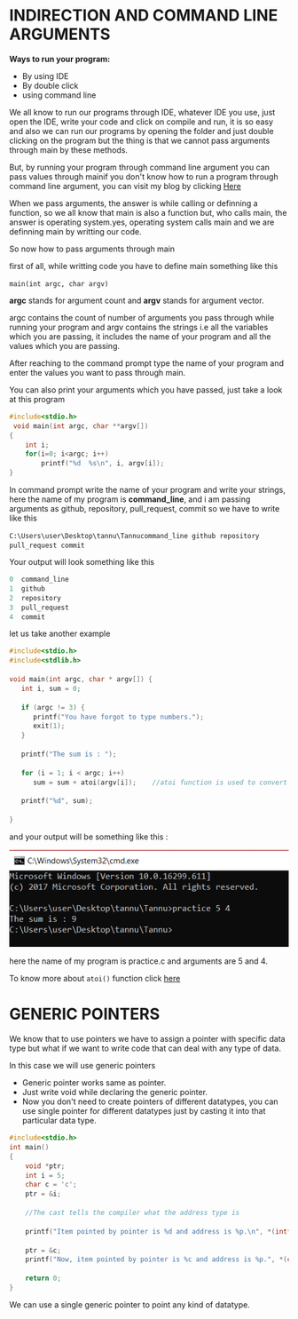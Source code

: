 # INDIRECTION AND COMMAND LINE ARGUMENTS

**Ways to run your program:**
* By using IDE
* By double click
* using command line

We all know to run our programs through IDE, whatever IDE you use, just open the IDE, write your code and click on compile and run,
it is so easy and also we can run our programs by opening the folder and just double clicking on the program but the thing is that we cannot pass arguments through main by these methods.

But, by running your program through command line argument you can pass values through mainif  you don't know how to run a program through command line argument, you can visit my blog by clicking 
[Here](technique7.wordpress.com/2018/09/22/how-to-compile-and-run-a-program-through-command-line-argument/)

When we pass arguments, the answer is while calling or definning a function, so we all know that main is also a function but, who calls main, the answer is operating system.yes, operating system calls main and we are definning main by writting our code.

So now how to pass arguments through main

first of all, while writting code you have to define main something like this

`main(int argc, char argv)`

**argc** stands for argument count and **argv** stands for argument vector.

argc contains the count of number of arguments you pass through while running your program and argv contains the strings i.e all the variables which you are passing, it includes the name of your program and all the values which you are passing.

After reaching to the command prompt type the name of your program and enter the values you want to pass through main.

You can also print your arguments which you have passed, just take a look at this program

```c
#include<stdio.h>
 void main(int argc, char **argv[])
{
    int i;
    for(i=0; i<argc; i++)    
        printf("%d  %s\n", i, argv[i]);
}

```

In command prompt write the name of your program and write your strings, here the name of my program is **command_line**, and i am passing arguments as github, repository, pull_request, commit so we have to write like this

`C:\Users\user\Desktop\tannu\Tannucommand_line github repository pull_request commit`

Your output will look something like this

```c
0  command_line
1  github
2  repository
3  pull_request
4  commit
```

let us take another example

```c
#include<stdio.h>
#include<stdlib.h>

void main(int argc, char * argv[]) {
   int i, sum = 0;

   if (argc != 3) {
      printf("You have forgot to type numbers.");
      exit(1);
   }

   printf("The sum is : ");

   for (i = 1; i < argc; i++)
      sum = sum + atoi(argv[i]);    //atoi function is used to convert string into integers.

   printf("%d", sum);

}

```
and your output will be something like this :

![output](https://github.com/tannuchoudhary/pointer_images/blob/master/p1.PNG)

here the name of my program is practice.c and arguments are 5 and 4.

To know more about `atoi()` function click [here](https://www.quora.com/What-is-an-atoi-function-in-C-programming)


# GENERIC POINTERS

We know that to use pointers we have to assign a pointer with specific data type but what if we want to write code that can deal with any type of data.

In this case we will use generic pointers 

* Generic pointer works same as pointer.
* Just write void while declaring the generic pointer.
* Now you don't need to create pointers of different datatypes, you can use single pointer for different datatypes just by casting it into that particular data type.

```c
#include<stdio.h>
int main()
{
    void *ptr;
    int i = 5;
    char c = 'c';
    ptr = &i;
    
    //The cast tells the compiler what the address type is
    
    printf("Item pointed by pointer is %d and address is %p.\n", *(int*)ptr, ptr);  //casting into type int.

    ptr = &c;
    printf("Now, item pointed by pointer is %c and address is %p.", *(char*)ptr, ptr);  //casting into char type

    return 0;
}
```
We can use a single generic pointer to point any kind of datatype.









